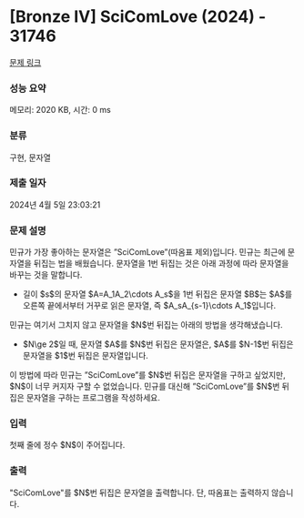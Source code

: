 # [Bronze IV] SciComLove (2024) - 31746 

[문제 링크](https://www.acmicpc.net/problem/31746) 

### 성능 요약

메모리: 2020 KB, 시간: 0 ms

### 분류

구현, 문자열

### 제출 일자

2024년 4월 5일 23:03:21

### 문제 설명

<p>민규가 가장 좋아하는 문자열은 ”SciComLove”(따옴표 제외)입니다. 민규는 최근에 문자열을 뒤집는 법을 배웠습니다. 문자열을 1번 뒤집는 것은 아래 과정에 따라 문자열을 바꾸는 것을 말합니다.</p>

<ul>
	<li>길이 $s$의 문자열 $A=A_1A_2\cdots A_s$을 1번 뒤집은 문자열 $B$는 $A$를 오른쪽 끝에서부터 거꾸로 읽은 문자열, 즉 $A_sA_{s-1}\cdots A_1$입니다.</li>
</ul>

<p>민규는 여기서 그치지 않고 문자열을 $N$번 뒤집는 아래의 방법을 생각해냈습니다.</p>

<ul>
	<li>$N\ge 2$일 때, 문자열 $A$를 $N$번 뒤집은 문자열은, $A$를 $N-1$번 뒤집은 문자열을 $1$번 뒤집은 문자열입니다.</li>
</ul>

<p>이 방법에 따라 민규는 ”SciComLove”를 $N$번 뒤집은 문자열을 구하고 싶었지만, $N$이 너무 커지자 구할 수 없었습니다. 민규를 대신해 ”SciComLove”를 $N$번 뒤집은 문자열을 구하는 프로그램을 작성하세요.</p>

### 입력 

 <p>첫째 줄에 정수 $N$이 주어집니다.</p>

### 출력 

 <p>"SciComLove"를 $N$번 뒤집은 문자열을 출력합니다. 단, 따옴표는 출력하지 않습니다.</p>

